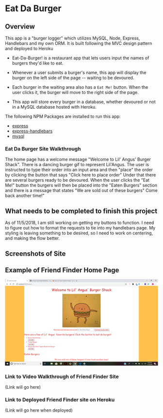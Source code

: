 

# Eat Da Burger

## Overview 
This app is a "burger logger" which utilizes MySQL, Node, Express, Handlebars and my own ORM.  It is built following the MVC design pattern and deployed to Heroku

* Eat-Da-Burger! is a restaurant app that lets users input the names of burgers they'd like to eat.

* Whenever a user submits a burger's name, this app will display the burger on the left side of the page -- waiting to be devoured.

* Each burger in the waiting area also has a `Eat Me!` button. When the user clicks it, the burger will move to the right side of the page.

* This app will store every burger in a database, whether devoured or not in a MySQL database hosted with Heroku.

The following NPM Packages are installed to run this app:

* [express](https://www.npmjs.com/package/express)
* [express-handlebars](https://www.npmjs.com/package/express-handlebars)
* [mysql](https://www.npmjs.com/package/mysql)

### Eat Da Burger Site Walkthrough

The home page has a welcome message "Welcome to Lil' Angus' Burger Shack". There is a dancing burger gif to represent Lil'Angus.  The user is instructed to type their order into an input area and then "place" the order by clicking the button that says "Click here to place order" Under that there are several burgers ready to be devoured.  When the user clicks the "Eat Me!" button the burgers will then be placed into the "Eaten Burgers" section and there is a message that states "We are sold out of these burgers" Come back another time!"

## What needs to be completed to finish this project

As of 11/5/2018, I am still working on getting my buttons to function.  I need to figure out how to format the requests to tie into my handlebars page.  My styling is leaving something to be desired, so I need to work on centering, and making the flow better. 


## Screenshots of Site

## Example of Friend Finder Home Page 

![Example of Home Screen for Eat Da Burger Site](/public/assets/img/lil-angus.png)



### Link to Video Walkthrough of Friend Finder Site
(Link will go here)
  
### Link to Deployed Friend Finder site on Heroku
(Link will go here when deployed)
   

